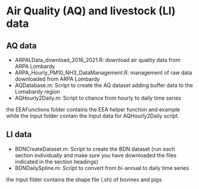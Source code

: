 # Air Quality (AQ) and livestock (LI) data

## AQ data
- ARPALData_download_2016_2021.R: download air quality data from ARPA Lombardy
- ARPA_Hourly_PM10_NH3_DataManagement.R: management of raw data downloaded from ARPA Lombardy
- AQDatabase.m: Script to create the AQ dataset adding buffer data to the Lomabardy region
- AQHourly2Daily.m: Script to chance from hourly to daily time series   

the EEAFunctions folder contains the EEA helper function and example while the Input folder contain the Input data for AQHourly2Daily script. 

## LI data

- BDNCreateDataset.m: Script to create the BDN dataset (run each section individually and make sure you have downloaded the files indicated in the section headings)  
- BDNDailySpline.m: Script to convert from bi-annual to daily time series 

the Input filder contains the shape file (.sh) of bovines and pigs


